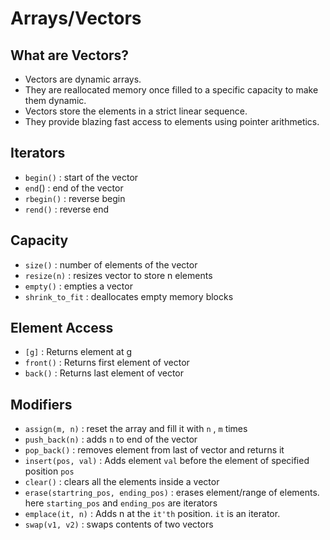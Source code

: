 # Arrays/Vectors

## What are Vectors?

- Vectors are dynamic arrays.
- They are reallocated memory once filled to a specific capacity to make them dynamic.
- Vectors store the elements in a strict linear sequence.
- They provide blazing fast access to elements using pointer arithmetics.

## Iterators

- `begin()` : start of the vector
- `end`() : end of the vector
- `rbegin()` : reverse begin
- `rend()` : reverse end

## Capacity

- `size()` : number of elements of the vector
- `resize(n)` : resizes vector to store n elements
- `empty()` : empties a vector
- `shrink_to_fit` : deallocates empty memory blocks

## Element Access

- `[g]` : Returns element at g
- `front()` : Returns first element of vector
- `back()` : Returns last element of vector

## Modifiers

- `assign(m, n)` : reset the array and fill it with `n` , `m` times
- `push_back(n)` : adds `n` to end of the vector
- `pop_back()` : removes element from last of vector and returns it
- `insert(pos, val)` : Adds element `val` before the element of specified position `pos`
- `clear()` : clears all the elements inside a vector
- `erase(startring_pos, ending_pos)` : erases element/range of elements. here `starting_pos` and `ending_pos` are iterators
- `emplace(it, n)` : Adds n at the `it'th` position. `it` is an iterator.
- `swap(v1, v2)` : swaps contents of two vectors
